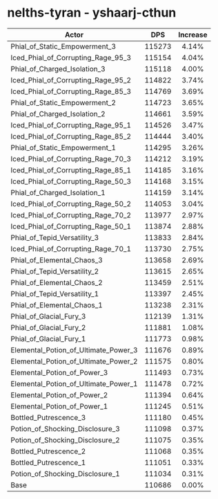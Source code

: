 # nelths-tyran - yshaarj-cthun
| Actor | DPS | Increase |
|---|:---:|:---:|
|Phial_of_Static_Empowerment_3|115273|4.14%|
|Iced_Phial_of_Corrupting_Rage_95_3|115154|4.04%|
|Phial_of_Charged_Isolation_3|115118|4.00%|
|Iced_Phial_of_Corrupting_Rage_95_2|114822|3.74%|
|Iced_Phial_of_Corrupting_Rage_85_3|114769|3.69%|
|Phial_of_Static_Empowerment_2|114723|3.65%|
|Phial_of_Charged_Isolation_2|114661|3.59%|
|Iced_Phial_of_Corrupting_Rage_95_1|114526|3.47%|
|Iced_Phial_of_Corrupting_Rage_85_2|114444|3.40%|
|Phial_of_Static_Empowerment_1|114295|3.26%|
|Iced_Phial_of_Corrupting_Rage_70_3|114212|3.19%|
|Iced_Phial_of_Corrupting_Rage_85_1|114185|3.16%|
|Iced_Phial_of_Corrupting_Rage_50_3|114168|3.15%|
|Phial_of_Charged_Isolation_1|114159|3.14%|
|Iced_Phial_of_Corrupting_Rage_50_2|114053|3.04%|
|Iced_Phial_of_Corrupting_Rage_70_2|113977|2.97%|
|Iced_Phial_of_Corrupting_Rage_50_1|113874|2.88%|
|Phial_of_Tepid_Versatility_3|113833|2.84%|
|Iced_Phial_of_Corrupting_Rage_70_1|113730|2.75%|
|Phial_of_Elemental_Chaos_3|113658|2.69%|
|Phial_of_Tepid_Versatility_2|113615|2.65%|
|Phial_of_Elemental_Chaos_2|113459|2.51%|
|Phial_of_Tepid_Versatility_1|113397|2.45%|
|Phial_of_Elemental_Chaos_1|113238|2.31%|
|Phial_of_Glacial_Fury_3|112139|1.31%|
|Phial_of_Glacial_Fury_2|111881|1.08%|
|Phial_of_Glacial_Fury_1|111773|0.98%|
|Elemental_Potion_of_Ultimate_Power_3|111676|0.89%|
|Elemental_Potion_of_Ultimate_Power_2|111575|0.80%|
|Elemental_Potion_of_Power_3|111493|0.73%|
|Elemental_Potion_of_Ultimate_Power_1|111478|0.72%|
|Elemental_Potion_of_Power_2|111394|0.64%|
|Elemental_Potion_of_Power_1|111245|0.51%|
|Bottled_Putrescence_3|111180|0.45%|
|Potion_of_Shocking_Disclosure_3|111098|0.37%|
|Potion_of_Shocking_Disclosure_2|111075|0.35%|
|Bottled_Putrescence_2|111068|0.35%|
|Bottled_Putrescence_1|111051|0.33%|
|Potion_of_Shocking_Disclosure_1|111034|0.31%|
|Base|110686|0.00%|

